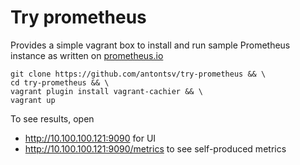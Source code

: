 # Try prometheus
Provides a simple vagrant box to install and run sample Prometheus instance as written on [prometheus.io](https://prometheus.io)

```
git clone https://github.com/antontsv/try-prometheus && \
cd try-prometheus && \
vagrant plugin install vagrant-cachier && \
vagrant up
```

To see results, open
* http://10.100.100.121:9090 for UI
* http://10.100.100.121:9090/metrics to see self-produced metrics
